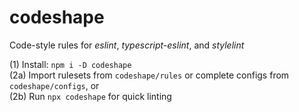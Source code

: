 # codeshape

Code-style rules for *eslint*, *typescript-eslint*, and *stylelint*

(1) Install: `npm i -D codeshape`<br>
(2a) Import rulesets from `codeshape/rules` or complete configs from `codeshape/configs`, or<br>
(2b) Run `npx codeshape` for quick linting
